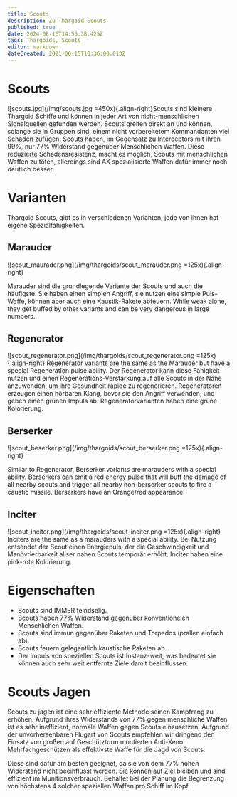 ```yaml
---
title: Scouts
description: Zu Thargoid Scouts
published: true
date: 2024-08-16T14:56:38.425Z
tags: Thargoids, Scouts
editor: markdown
dateCreated: 2021-06-15T10:36:00.013Z
---
```


# Scouts
!\[scouts.jpg\](/img/scouts.jpg =450x){.align-right}Scouts sind kleinere Thargoid Schiffe und können in jeder Art von nicht-menschlichen Signalquellen gefunden werden. Scouts greifen direkt an und können, solange sie in Gruppen sind, einem nicht vorbereitetem Kommandanten viel Schaden zufügen. Scouts haben, im Gegensatz zu Interceptors mit ihren 99%, nur 77% Widerstand gegenüber Menschlichen Waffen. Diese reduzierte Schadensresistenz, macht es möglich, Scouts mit menschlichen Waffen zu töten, allerdings sind AX spezialisierte Waffen dafür immer noch deutlich besser.

# Varianten

Thargoid Scouts, gibt es in verschiedenen Varianten, jede von ihnen hat eigene Spezialfähigkeiten.

## Marauder
!\[scout_maurader.png\](/img/thargoids/scout_marauder.png =125x){.align-right}

Marauder sind die grundlegende Variante der Scouts und auch die häufigste. Sie haben einen simplen Angriff, sie nutzen eine simple Puls-Waffe, können aber auch eine Kaustik-Rakete abfeuern. While weak alone, they get buffed by other variants and can be very dangerous in large numbers.

## Regenerator

!\[scout_regenerator.png\](/img/thargoids/scout_regenerator.png =125x){.align-right} Regenerator variants are the same as the Marauder but have a special Regeneration pulse ability. Der Regenerator kann diese Fähigkeit nutzen und einen Regenerations-Verstärkung auf alle Scouts in der Nähe anzuwenden, um ihre Gesundheit rapide zu regenerieren. Regeneratoren erzeugen einen hörbaren Klang, bevor sie den Angriff verwenden, und geben einen grünen Impuls ab. Regeneratorvarianten haben eine grüne Kolorierung.

## Berserker

!\[scout_beserker.png\](/img/thargoids/scout_berserker.png =125x){.align-right}

Similar to Regenerator, Berserker variants are marauders with a special ability. Berserkers can emit a red energy pulse that will buff the damage of all nearby scouts and trigger all nearby non-berserker scouts to fire a caustic missile. Berserkers have an Orange/red appearance.

## Inciter
!\[scout_inciter.png\](/img/thargoids/scout_inciter.png =125x){.align-right} Inciters are the same as a marauders with a special ability. Bei Nutzung entsendet der Scout einen Energiepuls, der die Geschwindigkeit und Manövrierbarkeit allser nahen Scouts temporär erhöht. Inciter haben eine pink-rote Kolorierung.

# Eigenschaften
- Scouts sind IMMER feindselig.
- Scouts haben 77% Widerstand gegenüber konventionelen Menschlichen Waffen.
- Scouts sind immun gegenüber Raketen und Torpedos (prallen einfach ab).
- Scouts feuern gelegentlich kaustische Raketen ab.
- Der Impuls von speziellen Scouts ist Instanz-weit, was bedeutet sie können auch sehr weit entfernte Ziele damit beeinflussen.

# Scouts Jagen

Scouts zu jagen ist eine sehr effiziente Methode seinen Kampfrang zu erhöhen. Aufgrund ihres Widerstands von 77% gegen menschliche Waffen ist es sehr ineffizient, normale Waffen gegen Scouts einzusetzen. Aufgrund der unvorhersehbaren Flugart von Scouts empfehlen wir dringend den Einsatz von großen auf Geschützturm montierten Anti-Xeno Mehrfachgeschützen als effektivste Waffe für die Jagd von Scouts.

Diese sind dafür am besten geeignet, da sie von dem 77% hohen Widerstand nicht beeinflusst werden. Sie können auf Ziel bleiben und sind effizient im Munitionsverbrauch. Behaltet bei der Planung die Begrenzung von höchstens 4 solcher speziellen Waffen pro Schiff im Kopf.
